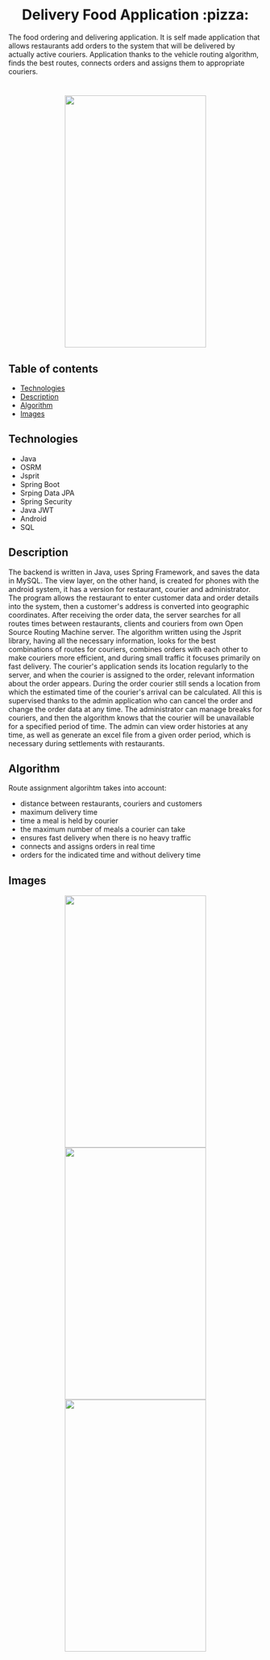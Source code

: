 <h1 align="center">Delivery Food Application :pizza:</h1>

The food ordering and delivering application. It is self made application that allows restaurants add orders to the system that will be delivered by actually active couriers. Application thanks to the vehicle routing algorithm, finds the best routes, connects orders and assigns them to appropriate couriers.


<h1 align="center"><img src="https://user-images.githubusercontent.com/49680011/115531447-1456ed00-a295-11eb-84e2-9b0e3416aa2a.png" width="280" height="500"/></h1>



## Table of contents

- [Technologies](#technologies)
- [Description](#description)
- [Algorithm](#algorithm)
- [Images](#images)

## Technologies

- Java
- OSRM
- Jsprit
- Spring Boot
- Srping Data JPA
- Spring Security
- Java JWT
- Android
- SQL

## Description

The backend is written in Java, uses Spring Framework, and saves the data in MySQL. The view layer, on the other hand, is created for phones with the android system, it has a version for restaurant, courier and administrator. The program allows the restaurant to enter customer data and order details into the system, then a customer's address is converted into geographic coordinates. After receiving the order data, the server searches for all routes times between restaurants, clients and couriers from own Open Source Routing Machine server. The algorithm written using the Jsprit library, having all the necessary information, looks for the best combinations of routes for couriers, combines orders with each other to make couriers more efficient, and during small traffic it focuses primarily on fast delivery. The courier's application sends its location regularly to the server, and when the courier is assigned to the order, relevant information about the order appears. During the order courier still sends a location from which the estimated time of the courier's arrival can be calculated. All this is supervised thanks to the admin application who can cancel the order and change the order data at any time. The administrator can manage breaks for couriers, and then the algorithm knows that the courier will be unavailable for a specified period of time. The admin can view order histories at any time, as well as generate an excel file from a given order period, which is necessary during settlements with restaurants.

## Algorithm

Route assignment algorihtm takes into account:
- distance between restaurants, couriers and customers
- maximum delivery time
- time a meal is held by courier
- the maximum number of meals a courier can take
- ensures fast delivery when there is no heavy traffic
- connects and assigns orders in real time
- orders for the indicated time and without delivery time

## Images

<p align="center">
  <img src="https://user-images.githubusercontent.com/49680011/115953743-7b6ede80-a4ed-11eb-9fb9-34e1ccfd4e6c.png" width="280" height="500"/>
  <img src="https://user-images.githubusercontent.com/49680011/115953745-7c077500-a4ed-11eb-9d9e-a15985d2adca.png" width="280" height="500"/> 
  <img src="https://user-images.githubusercontent.com/49680011/115953746-7c077500-a4ed-11eb-8446-41b9953ba896.png" width="280" height="500"/>
</p>
